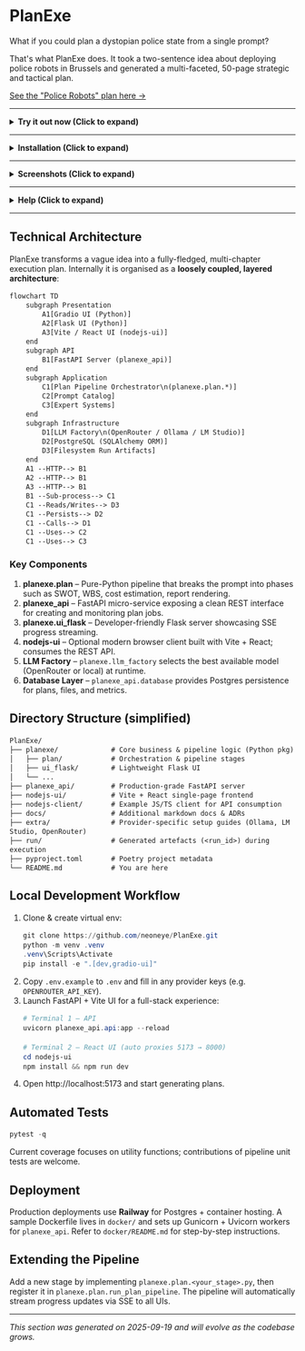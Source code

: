 <!--
 * Author: Cascade
 * Date: 2025-09-19
 * PURPOSE: Comprehensive technical documentation for PlanExe. Provides architecture overview, setup instructions, development guidelines, and project structure.
 * SRP and DRY check: Pass - This file solely documents the project and avoids duplicating code logic.
-->

# PlanExe

What if you could plan a dystopian police state from a single prompt?

That's what PlanExe does. It took a two-sentence idea about deploying police robots in Brussels and generated a multi-faceted, 50-page strategic and tactical plan.

[See the "Police Robots" plan here →](https://neoneye.github.io/PlanExe-web/20250824_police_robots_report.html)

---

<details>
<summary><strong> Try it out now (Click to expand)</strong></summary>
<br>

If you are not a developer. You can generate 1 plan for free, beyond that it cost money.

[Try it here →](https://app.mach-ai.com/planexe_early_access)

</details>

---

<details>
<summary><strong> Installation (Click to expand)</strong></summary>

<br>

**Prerequisite:** You are a python developer with machine learning experience.

# Installation

Typical python installation procedure:

```bash
git clone https://github.com/neoneye/PlanExe.git
cd PlanExe
python3 -m venv venv
source venv/bin/activate
(venv) pip install '.[gradio-ui]'
```

# Configuration

**Config A:** Run a model in the cloud using a paid provider. Follow the instructions in [OpenRouter](extra/openrouter.md).

**Config B:** Run models locally on a high-end computer. Follow the instructions for either [Ollama](extra/ollama.md) or [LM Studio](extra/lm_studio.md).

Recommendation: I recommend **Config A** as it offers the most straightforward path to getting PlanExe working reliably.

# Usage

PlanExe comes with a Gradio-based web interface. To start the local web server:

```bash
(venv) python -m planexe.plan.app_text2plan
```

This command launches a server at http://localhost:7860. Open that link in your browser, type a vague idea or description, and PlanExe will produce a detailed plan.

To stop the server at any time, press `Ctrl+C` in your terminal.

</details>

---

<details>
<summary><strong> Screenshots (Click to expand)</strong></summary>

<br>

You input a vague description of what you want and PlanExe outputs a plan. [See generated plans here](https://neoneye.github.io/PlanExe-web/use-cases/).

![Video of PlanExe](/extra/planexe-humanoid-factory.gif?raw=true "Video of PlanExe")

[YouTube video: Using PlanExe to plan a lunar base](https://www.youtube.com/watch?v=7AM2F1C4CGI)

![Screenshot of PlanExe](/extra/planexe-humanoid-factory.jpg?raw=true "Screenshot of PlanExe")

</details>

---

<details>
<summary><strong> Help (Click to expand)</strong></summary>

<br>

For help or feedback.

Join the [PlanExe Discord](https://neoneye.github.io/PlanExe-web/discord).

</details>

---

## Technical Architecture

PlanExe transforms a vague idea into a fully-fledged, multi-chapter execution plan. Internally it is organised as a **loosely coupled, layered architecture**:

```mermaid
flowchart TD
    subgraph Presentation
        A1[Gradio UI (Python)]
        A2[Flask UI (Python)]
        A3[Vite / React UI (nodejs-ui)]
    end
    subgraph API
        B1[FastAPI Server (planexe_api)]
    end
    subgraph Application
        C1[Plan Pipeline Orchestrator\n(planexe.plan.*)]
        C2[Prompt Catalog]
        C3[Expert Systems]
    end
    subgraph Infrastructure
        D1[LLM Factory\n(OpenRouter / Ollama / LM Studio)]
        D2[PostgreSQL (SQLAlchemy ORM)]
        D3[Filesystem Run Artifacts]
    end
    A1 --HTTP--> B1
    A2 --HTTP--> B1
    A3 --HTTP--> B1
    B1 --Sub-process--> C1
    C1 --Reads/Writes--> D3
    C1 --Persists--> D2
    C1 --Calls--> D1
    C1 --Uses--> C2
    C1 --Uses--> C3
```

### Key Components
1. **planexe.plan** – Pure-Python pipeline that breaks the prompt into phases such as SWOT, WBS, cost estimation, report rendering.
2. **planexe_api** – FastAPI micro-service exposing a clean REST interface for creating and monitoring plan jobs.
3. **planexe.ui_flask** – Developer-friendly Flask server showcasing SSE progress streaming.
4. **nodejs-ui** – Optional modern browser client built with Vite + React; consumes the REST API.
5. **LLM Factory** – `planexe.llm_factory` selects the best available model (OpenRouter or local) at runtime.
6. **Database Layer** – `planexe_api.database` provides Postgres persistence for plans, files, and metrics.

## Directory Structure (simplified)

```text
PlanExe/
├── planexe/             # Core business & pipeline logic (Python pkg)
│   ├── plan/            # Orchestration & pipeline stages
│   ├── ui_flask/        # Lightweight Flask UI
│   └── ...
├── planexe_api/         # Production-grade FastAPI server
├── nodejs-ui/           # Vite + React single-page frontend
├── nodejs-client/       # Example JS/TS client for API consumption
├── docs/                # Additional markdown docs & ADRs
├── extra/               # Provider-specific setup guides (Ollama, LM Studio, OpenRouter)
├── run/                 # Generated artefacts (<run_id>) during execution
├── pyproject.toml       # Poetry project metadata
└── README.md            # You are here
```

## Local Development Workflow

1. Clone & create virtual env:
   ```powershell
   git clone https://github.com/neoneye/PlanExe.git
   python -m venv .venv
   .venv\Scripts\Activate
   pip install -e ".[dev,gradio-ui]"
   ```
2. Copy `.env.example` to `.env` and fill in any provider keys (e.g. `OPENROUTER_API_KEY`).
3. Launch FastAPI + Vite UI for a full-stack experience:
   ```powershell
   # Terminal 1 – API
   uvicorn planexe_api.api:app --reload

   # Terminal 2 – React UI (auto proxies 5173 → 8000)
   cd nodejs-ui
   npm install && npm run dev
   ```
4. Open http://localhost:5173 and start generating plans.

## Automated Tests

```powershell
pytest -q
```

Current coverage focuses on utility functions; contributions of pipeline unit tests are welcome.

## Deployment

Production deployments use **Railway** for Postgres + container hosting. A sample Dockerfile lives in `docker/` and sets up Gunicorn + Uvicorn workers for `planexe_api`. Refer to `docker/README.md` for step-by-step instructions.

## Extending the Pipeline

Add a new stage by implementing `planexe.plan.<your_stage>.py`, then register it in `planexe.plan.run_plan_pipeline`. The pipeline will automatically stream progress updates via SSE to all UIs.

---

*This section was generated on 2025-09-19 and will evolve as the codebase grows.*
